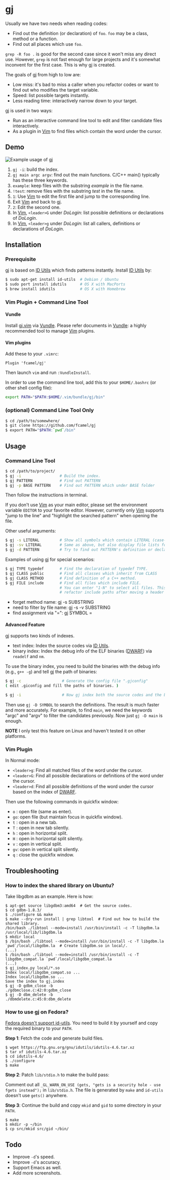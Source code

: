 # gj #

Usually we have two needs when reading codes:

* Find out the definition (or declaration) of `foo`. `foo` may be a class, method or a function.
* Find out all places which use `foo`.

`grep -R foo .` is good for the second case since it won't miss any direct use. However, `grep` is not
fast enough for large projects and it's somewhat inconvent for the first case. This is why [gj] is created.

The goals of [gj] from high to low are:

* Low miss: it's bad to miss a caller when you refactor codes or want to find out who modifies the target variable.
* Speed: list possible targets instantly.
* Less reading time: interactively narrow down to your target.

[gj] is used in two ways:

* Run as an interactive command line tool to edit and filter candidate files interactively.
* As a plugin in [Vim] to find files which contain the word under the cursor.

## Demo ##

![Example usage of gj](https://raw.github.com/fcamel/screenshots/master/gj/gj_demo.gif)

1. `gj -i`: build the index.
2. `gj main argc argv`: find out the main functions. C/C++ main() typically has these three keywords.
3. `example`: keep files with the substring *example* in the file name.
4. `!test`: remove files with the substring *test* in the file name.
5. `1`: Use [Vim] to edit the first file and jump to the corresponding line.
6. Exit [Vim] and back to [gj].
7. `2`: Edit the second one.
8. In [Vim], `<leader>G` under *DoLogin*: list possible definitions or declarations of *DoLogin*.
9. In [Vim], `<leader>g` under *DoLogin*: list all callers, definitions or declarations of *DoLogin*.

## Installation ##

### Prerequisite ###

[gj] is based on [ID Utils] which finds patterns instantly. Install [ID Utils] by:

```bash
$ sudo apt-get install id-utils  # Debian / Ubuntu
$ sudo port install idutils      # OS X with MacPorts
$ brew install idutils           # OS X with Homebrew
```

### Vim Plugin + Command Line Tool ###

#### Vundle ####

Install [gj.vim] via [Vundle]. Please refer documents in [Vundle]: a highly recommended tool to manage [Vim] plugins.

#### Vim plugins ####

Add these to your `.vimrc`:

```vim
Plugin 'fcamel/gj'
```

Then launch `vim` and run `:VundleInstall`.

In order to use the command line tool, add this to your `$HOME/.bashrc` (or other shell config file):

```bash
export PATH="$PATH:$HOME/.vim/bundle/gj/bin"
```

### (optional) Command Line Tool Only ###

```bash
$ cd /path/to/somewhere/
$ git clone https://github.com/fcamel/gj
$ export PATH="$PATH:`pwd`/bin"
```

## Usage ##

### Command Line Tool ###

```bash
$ cd /path/to/project/
$ gj -i                 # Build the index.
$ gj PATTERN            # Find out PATTERN
$ gj -p BASE PATTERN    # Find out PATTERN which under BASE folder
```

Then follow the instructions in terminal. 

If you don't use [Vim] as your main editor, please set the environment variable `EDITOR` to your favorite editor.
However, currently only [Vim] supports "jump to the line" and "highlight the searched pattern" when opening
the file.

Other useful arguments:

```bash
$ gj -s LITERAL         # Show all symbols which contain LITERAL (case-insensitive)
$ gj -sv LITERAL        # Same as above, but also display file lists for each symbol.
$ gj -d PATTERN         # Try to find out PATTERN's definition or declaration. Work for C++ or Python. 
```

Examples of using [gj] for special scenarios:

```bash
$ gj TYPE typedef       # Find the declaration of typedef TYPE.
$ gj CLASS public       # Find all classes which inherit from CLASS
$ gj CLASS METHOD       # Find definition of a C++ method.
$ gj FILE include       # Find all files which include FILE.
                        # You can enter "1-N" to select all files. This is useful to
                        # refactor include paths after moving a header to a different path.
```
* forget method name: gj -s SUBSTRING
* need to filter by file name: gj -s -v SUBSTRING
* find assignment via "=": gj SYMBOL = 

#### Advanced Feature ####

[gj] supports two kinds of indexes. 
* text index: Index the source codes via [ID Utils].
* binary index: Index the debug info of the ELF binaries ([DWARF]) via `readelf` and `nm`.

To use the binary index, you need to build the binaries with the debug info (e.g., `g++ -g`) and tell [gj] the path of binaries:

```bash
$ gj -c                  # Generate the config file ".gjconfig"
( edit .giconfig and fill the paths of binaries. )

$ gj -i                  # Now gj index both the source codes and the binaries.
```

Then use `gj -D SYMBOL` to search the definitions. The result is much faster and more accurately. For example, to find `main`, we need the keywords "argc" and "argv" to filter the candidates previously. Now just `gj -D main` is enough.

**NOTE** I only test this feature on Linux and haven't tested it on other platforms.


### Vim Plugin ###

In Normal mode:

* `<leader>g`: Find all matched files of the word under the cursor.
* `<leader>G`: Find all possible declarations or definitions of the word under the cursor.
* `<leader>d`: Find all possible definitions of the word under the cursor based on the index of [DWARF].

Then use the following commands in quickfix window:

* `o` : open file (same as enter).
* `go`: open file (but maintain focus in quickfix window). 
* `t` : open in a new tab.
* `T` : open in new tab silently.
* `h` : open in horizontal split.
* `H` : open in horizontal split silently.
* `v` : open in vertical split.
* `gv`: open in vertical split silently.
* `q` : close the quickfix window.

## Troubleshooting ##

### How to index the shared library on Ubuntu? ###

Take libgdbm as an example. Here is how:
```
$ apt-get source libgdbm3:amd64  # Get the source codes.
$ cd gdbm-1.8.3/
$ ./configure && make
$ make --dry-run install | grep libtool  # Find out how to build the shared library.
/bin/bash ./libtool --mode=install /usr/bin/install -c -T libgdbm.la /usr/local/lib/libgdbm.la
$ mkdir local
$ /bin/bash ./libtool --mode=install /usr/bin/install -c -T libgdbm.la `pwd`/local/libgdbm.la  # Create libgdbm.so in local/.
(...)
$ /bin/bash ./libtool --mode=install /usr/bin/install -c -T libgdbm_compat.la `pwd`/local/libgdbm_compat.la
(...)
$ gj_index.py local/*.so
Index local/libgdbm_compat.so ...
Index local/libgdbm.so ...
Save the index to gj.index
$ gj -D gdbm_close -b
./gdbmclose.c:42:0:gdbm_close
$ gj -D dbm_delete -b
./dbmdelete.c:45:0:dbm_delete
```

### How to use gj on Fedora? ###

[Fedora doesn't support id-utils](https://lists.fedoraproject.org/pipermail/devel/2012-May/166914.html). You need to build it by yourself and copy the required binary to your `PATH`.

**Step 1**: Fetch the code and generate build files.
```
$ wget https://ftp.gnu.org/gnu/idutils/idutils-4.6.tar.xz
$ tar xf idutils-4.6.tar.xz
$ cd idutils-4.6/
$ ./configure
$ make
```
**Step 2**: Patch `lib/stdio.h` to make the build pass: 

Comment out all `_GL_WARN_ON_USE (gets, "gets is a security hole - use fgets instead");` in `lib/stdio.h`. The file is generated by `make` and `id-utils` doesn't use `gets()` anywhere.

**Step 3**: Continue the build and copy `mkid` and `gid` to some directory in your `PATH`.
```
$ make
$ mkdir -p ~/bin
$ cp src/mkid src/gid ~/bin/
```

## Todo ##

* Improve `-d`'s speed.
* Improve `-d`'s accuracy.
* Support Emacs as well.
* Add more screenshots.


[gj]:https://github.com/fcamel/gj
[gj.vim]:https://github.com/fcamel/gj/blob/master/plugin/gj.vim
[Vim]:http://www.vim.org/
[ID Utils]:http://www.gnu.org/software/idutils/
[Vundle]:http://github.com/gmarik/vundle
[DWARF]:https://en.wikipedia.org/wiki/DWARF

